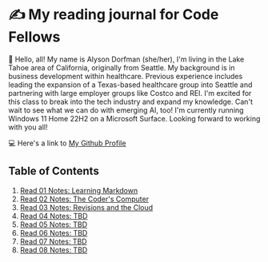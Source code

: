 # ✍️ My reading journal for Code Fellows

👋 Hello, all! My name is Alyson Dorfman (she/her), I'm living in the Lake Tahoe area of California, originally from Seattle. My background is in business development within healthcare. Previous experience includes leading the expansion of a Texas-based healthcare group into Seattle and partnering with large employer groups like Costco and REI.  I'm excited for this class to break into the tech industry and expand my knowledge. Can't wait to see what we can do with emerging AI, too! I'm currently running Windows 11 Home 22H2 on a Microsoft Surface. Looking forward to working with you all!

💻 Here's a link to [My Github Profile](https://github.com/AlysonDorfman)

## Table of Contents

1. [Read 01 Notes: Learning Markdown](read01.md)
2. [Read 02 Notes: The Coder's Computer](read02.md)
3. [Read 03 Notes: Revisions and the Cloud](read03.md)
4. [Read 04 Notes: TBD](read04.md)
5. [Read 05 Notes: TBD](read05.md)
6. [Read 06 Notes: TBD](read06.md)
7. [Read 07 Notes: TBD](read07.md)
8. [Read 08 Notes: TBD](read08.md)
